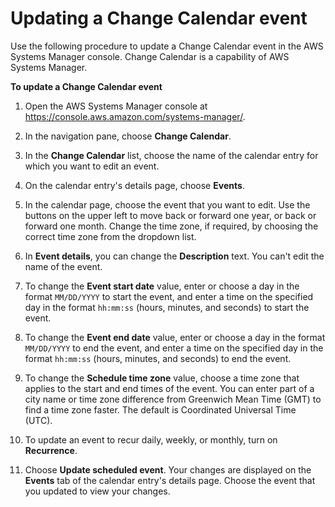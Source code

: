 # Updating a Change Calendar event<a name="change-calendar-update-event"></a>

Use the following procedure to update a Change Calendar event in the AWS Systems Manager console\. Change Calendar is a capability of AWS Systems Manager\.

**To update a Change Calendar event**

1. Open the AWS Systems Manager console at [https://console\.aws\.amazon\.com/systems\-manager/](https://console.aws.amazon.com/systems-manager/)\.

1. In the navigation pane, choose **Change Calendar**\.

1. In the **Change Calendar** list, choose the name of the calendar entry for which you want to edit an event\.

1. On the calendar entry's details page, choose **Events**\.

1. In the calendar page, choose the event that you want to edit\. Use the buttons on the upper left to move back or forward one year, or back or forward one month\. Change the time zone, if required, by choosing the correct time zone from the dropdown list\.

1. In **Event details**, you can change the **Description** text\. You can't edit the name of the event\.

1. To change the **Event start date** value, enter or choose a day in the format `MM/DD/YYYY` to start the event, and enter a time on the specified day in the format `hh:mm:ss` \(hours, minutes, and seconds\) to start the event\.

1. To change the **Event end date** value, enter or choose a day in the format `MM/DD/YYYY` to end the event, and enter a time on the specified day in the format `hh:mm:ss` \(hours, minutes, and seconds\) to end the event\.

1. To change the **Schedule time zone** value, choose a time zone that applies to the start and end times of the event\. You can enter part of a city name or time zone difference from Greenwich Mean Time \(GMT\) to find a time zone faster\. The default is Coordinated Universal Time \(UTC\)\.

1. To update an event to recur daily, weekly, or monthly, turn on **Recurrence**\.

1. Choose **Update scheduled event**\. Your changes are displayed on the **Events** tab of the calendar entry's details page\. Choose the event that you updated to view your changes\.